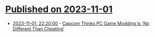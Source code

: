 # [Published on 2023-11-01](index.md)

* [2023-11-01, 22:20:00](https://games.slashdot.org/story/23/11/01/2046215/capcom-thinks-pc-game-modding-is-no-different-than-cheating?utm_source=rss1.0mainlinkanon&utm_medium=feed) - [Capcom Thinks PC Game Modding Is 'No Different Than Cheating'](https://games.slashdot.org/story/23/11/01/2046215/capcom-thinks-pc-game-modding-is-no-different-than-cheating?utm_source=rss1.0mainlinkanon&utm_medium=feed)
